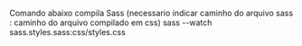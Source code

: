 Comando abaixo compila Sass (necessario indicar caminho do arquivo sass : caminho do arquivo compilado em css)
sass --watch sass.styles.sass:css/styles.css

